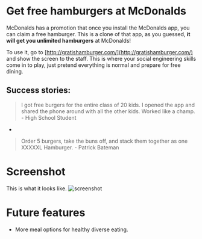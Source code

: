 # Get free hamburgers at McDonalds
McDonalds has a promotion that once you install the McDonalds app, you can claim a free hamburger. This is a clone of that app, as you guessed, **it will get you unlimited hamburgers** at McDonalds!

To use it, go to [http://gratishamburger.com/](http://gratishamburger.com/) and show the screen to the staff. This is where your social engineering skills come in to play, just pretend everything is normal and prepare for free dining.

## Success stories:
> I got free burgers for the entire class of 20 kids. I opened the app and shared the phone around with all the other kids. Worked like a champ. - High School Student

-

> Order 5 burgers, take the buns off, and stack them together as one XXXXXL Hamburger. - Patrick Bateman

# Screenshot
This is what it looks like.
![screenshot](https://dl.dropboxusercontent.com/s/h3znxzpcw5ov6wg/2014-10-11%20at%2013.51.png?dl=0)

# Future features
- More meal options for healthy diverse eating.
